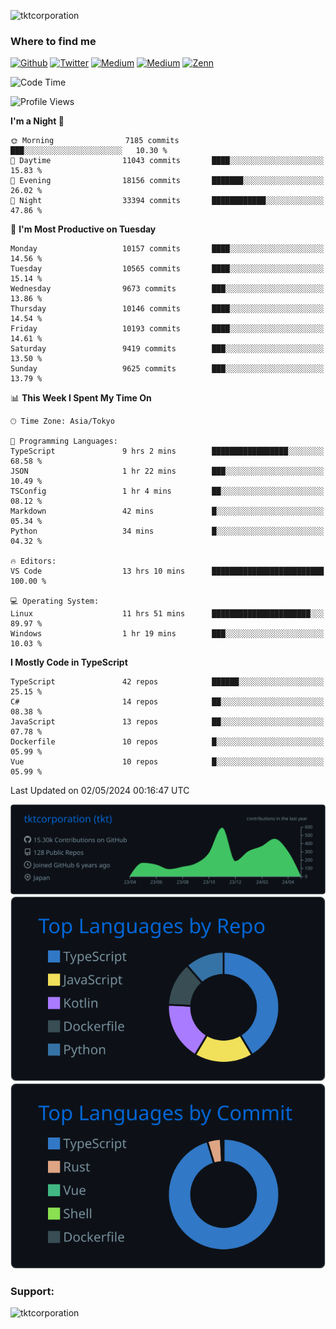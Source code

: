 <p align="left"> <img src="https://komarev.com/ghpvc/?username=tktcorporation&label=Profile%20views&color=0e75b6&style=flat" alt="tktcorporation" /> </p>

<h3>Where to find me</h3>
<p>
<a href="https://github.com/tktcorporation" target="_blank"><img alt="Github" src="https://img.shields.io/badge/GitHub-%2312100E.svg?&style=for-the-badge&logo=Github&logoColor=white" /></a>
<a href="https://twitter.com/tktcorporation" target="_blank"><img alt="Twitter" src="https://img.shields.io/badge/twitter-%231DA1F2.svg?&style=for-the-badge&logo=twitter&logoColor=white" /></a>
<a href="https://www.linkedin.com/in/tktcorporation" target="_blank"><img alt="Medium" src="https://img.shields.io/badge/linkdin-0a66c2.svg?&style=for-the-badge&logo=linkedin&logoColor=white" /></a>
<a href="https://qiita.com/tktcorporation" target="_blank"><img alt="Medium" src="https://img.shields.io/badge/qiita-55C500.svg?&style=for-the-badge&logo=qiita&logoColor=white" /></a>
<a href="https://zenn.dev/tktcorporation" target="_blank"><img alt="Zenn" src="https://img.shields.io/badge/Zenn-3EA8FF.svg?&style=for-the-badge&logo=Zenn&logoColor=white" /></a>
</p>
  
<!--START_SECTION:waka-->
![Code Time](http://img.shields.io/badge/Code%20Time-1%2C520%20hrs%204%20mins-blue)

![Profile Views](http://img.shields.io/badge/Profile%20Views-0-blue)

**I'm a Night 🦉** 

```text
🌞 Morning                7185 commits        ███░░░░░░░░░░░░░░░░░░░░░░   10.30 % 
🌆 Daytime                11043 commits       ████░░░░░░░░░░░░░░░░░░░░░   15.83 % 
🌃 Evening                18156 commits       ███████░░░░░░░░░░░░░░░░░░   26.02 % 
🌙 Night                  33394 commits       ████████████░░░░░░░░░░░░░   47.86 % 
```
📅 **I'm Most Productive on Tuesday** 

```text
Monday                   10157 commits       ████░░░░░░░░░░░░░░░░░░░░░   14.56 % 
Tuesday                  10565 commits       ████░░░░░░░░░░░░░░░░░░░░░   15.14 % 
Wednesday                9673 commits        ███░░░░░░░░░░░░░░░░░░░░░░   13.86 % 
Thursday                 10146 commits       ████░░░░░░░░░░░░░░░░░░░░░   14.54 % 
Friday                   10193 commits       ████░░░░░░░░░░░░░░░░░░░░░   14.61 % 
Saturday                 9419 commits        ███░░░░░░░░░░░░░░░░░░░░░░   13.50 % 
Sunday                   9625 commits        ███░░░░░░░░░░░░░░░░░░░░░░   13.79 % 
```


📊 **This Week I Spent My Time On** 

```text
🕑︎ Time Zone: Asia/Tokyo

💬 Programming Languages: 
TypeScript               9 hrs 2 mins        █████████████████░░░░░░░░   68.58 % 
JSON                     1 hr 22 mins        ███░░░░░░░░░░░░░░░░░░░░░░   10.49 % 
TSConfig                 1 hr 4 mins         ██░░░░░░░░░░░░░░░░░░░░░░░   08.12 % 
Markdown                 42 mins             █░░░░░░░░░░░░░░░░░░░░░░░░   05.34 % 
Python                   34 mins             █░░░░░░░░░░░░░░░░░░░░░░░░   04.32 % 

🔥 Editors: 
VS Code                  13 hrs 10 mins      █████████████████████████   100.00 % 

💻 Operating System: 
Linux                    11 hrs 51 mins      ██████████████████████░░░   89.97 % 
Windows                  1 hr 19 mins        ███░░░░░░░░░░░░░░░░░░░░░░   10.03 % 
```

**I Mostly Code in TypeScript** 

```text
TypeScript               42 repos            ██████░░░░░░░░░░░░░░░░░░░   25.15 % 
C#                       14 repos            ██░░░░░░░░░░░░░░░░░░░░░░░   08.38 % 
JavaScript               13 repos            ██░░░░░░░░░░░░░░░░░░░░░░░   07.78 % 
Dockerfile               10 repos            █░░░░░░░░░░░░░░░░░░░░░░░░   05.99 % 
Vue                      10 repos            █░░░░░░░░░░░░░░░░░░░░░░░░   05.99 % 
```




 Last Updated on 02/05/2024 00:16:47 UTC
<!--END_SECTION:waka-->

[![](https://raw.githubusercontent.com/tktcorporation/tktcorporation/master/profile-summary-card-output/github_dark/0-profile-details.svg)](https://github.com/vn7n24fzkq/github-profile-summary-cards)
[![](https://raw.githubusercontent.com/tktcorporation/tktcorporation/master/profile-summary-card-output/github_dark/1-repos-per-language.svg)](https://github.com/vn7n24fzkq/github-profile-summary-cards) [![](https://raw.githubusercontent.com/tktcorporation/tktcorporation/master/profile-summary-card-output/github_dark/2-most-commit-language.svg)](https://github.com/vn7n24fzkq/github-profile-summary-cards)

<h3 align="left">Support:</h3>
<p><a href="https://www.buymeacoffee.com/tktcorporation"> <img align="left" src="https://cdn.buymeacoffee.com/buttons/v2/default-yellow.png" height="50" width="210" alt="tktcorporation" /></a></p><br><br>
